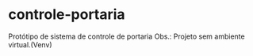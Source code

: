 # controle-portaria
Protótipo de sistema de controle de portaria
Obs.: Projeto sem ambiente virtual.(Venv)
